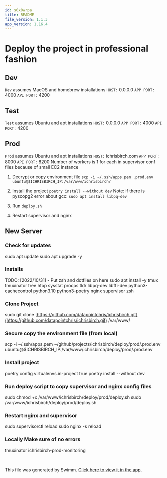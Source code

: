 ```yaml
---
id: s0x0wrpa
title: README
file_version: 1.1.3
app_version: 1.16.4
---
```


# Deploy the project in professional fashion

## Dev

`Dev` assumes MacOS and homebrew installations `HOST:` 0.0.0.0 `APP PORT:` 4000 `API PORT:` 4200

## Test

`Test` assumes Ubuntu and apt installations `HOST:` 0.0.0.0 `APP PORT:` 4000 `API PORT:` 4200

## Prod

`Prod` assumes Ubuntu and apt installations `HOST:` ichrisbirch.com `APP PORT:` 8000 `API PORT:` 8200 Number of workers is 1 for each in supervisor conf files because of small EC2 instance

1.  Decrypt or copy environment file `scp -i ~/.ssh/apps.pem .prod.env ubuntu@$ICHRISBIRCH_IP:/var/www/ichrisbirch/`

2.  Install the project `poetry install --without dev` Note: if there is pyscopg2 error about gcc: `sudo apt install libpq-dev`

3.  Run `deploy.sh`

4.  Restart supervisor and nginx

## New Server

### Check for updates

sudo apt update sudo apt upgrade -y

### Installs

TODO: \[2022/10/31\] - Put zsh and dotfiles on here sudo apt install -y tmux tmuxinator tree htop sysstat procps tldr libpq-dev libffi-dev python3-cachecontrol python3.10 python3-poetry nginx supervisor zsh

### Clone Project

sudo git clone [https://github.com/datapointchris/ichrisbirch.git](https://github.com/datapointchris/ichrisbirch.git) /var/www/

### Secure copy the environment file (from local)

scp -i ~/.ssh/apps.pem ~/github/projects/ichrisbirch/deploy/prod/.prod.env ubuntu@$ICHRISBIRCH\_IP:/var/www/ichrisbirch/deploy/prod/.prod.env

### Install project

poetry config virtualenvs.in-project true poetry install --without dev

### Run deploy script to copy supervisor and nginx config files

sudo chmod +x /var/www/ichrisbirch/deploy/prod/deploy.sh sudo /var/www/ichrisbirch/deploy/prod/deploy.sh

### Restart nginx and supervisor

sudo supervisorctl reload sudo nginx -s reload

### **Locally** Make sure of no errors

tmuxinator ichrisbirch-prod-monitoring

<br/>

This file was generated by Swimm. [Click here to view it in the app](https://app.swimm.io/repos/Z2l0aHViJTNBJTNBaWNocmlzYmlyY2glM0ElM0FkYXRhcG9pbnRjaHJpcw==/docs/s0x0wrpa).
